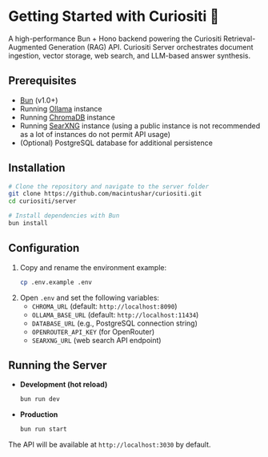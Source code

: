 # Getting Started with Curiositi 🧠

A high-performance Bun + Hono backend powering the Curiositi Retrieval-Augmented Generation (RAG) API. Curiositi Server orchestrates document ingestion, vector storage, web search, and LLM-based answer synthesis.

## Prerequisites

- [Bun](https://bun.sh/) (v1.0+)
- Running [Ollama](https://ollama.com/) instance
- Running [ChromaDB](https://www.trychroma.com/) instance
- Running [SearXNG](https://docs.searxng.org/) instance (using a public instance is not recommended as a lot of instances do not permit API usage)
- (Optional) PostgreSQL database for additional persistence

## Installation

```bash
# Clone the repository and navigate to the server folder
git clone https://github.com/macintushar/curiositi.git
cd curiositi/server

# Install dependencies with Bun
bun install
```

## Configuration

1. Copy and rename the environment example:
   ```bash
   cp .env.example .env
   ```
2. Open `.env` and set the following variables:
   - `CHROMA_URL` (default: `http://localhost:8090`)
   - `OLLAMA_BASE_URL` (default: `http://localhost:11434`)
   - `DATABASE_URL` (e.g., PostgreSQL connection string)
   - `OPENROUTER_API_KEY` (for OpenRouter)
   - `SEARXNG_URL` (web search API endpoint)

## Running the Server

- **Development (hot reload)**

  ```bash
  bun run dev
  ```

- **Production**
  ```bash
  bun run start
  ```

The API will be available at `http://localhost:3030` by default.

